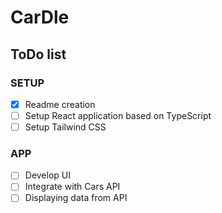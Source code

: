 # CarDle

## ToDo list
### SETUP
- [x] Readme creation
- [ ] Setup React application based on TypeScript
- [ ] Setup Tailwind CSS
### APP
- [ ] Develop UI
- [ ] Integrate with Cars API
- [ ] Displaying data from API